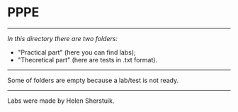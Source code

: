 # PPPE
***
_In this directory there are two folders:_
- "Practical part" (here you can find labs);
- "Theoretical part" (here are tests in .txt format).
***
Some of folders are empty because a lab/test is not ready.
***
Labs were made by Helen Sherstuik.
